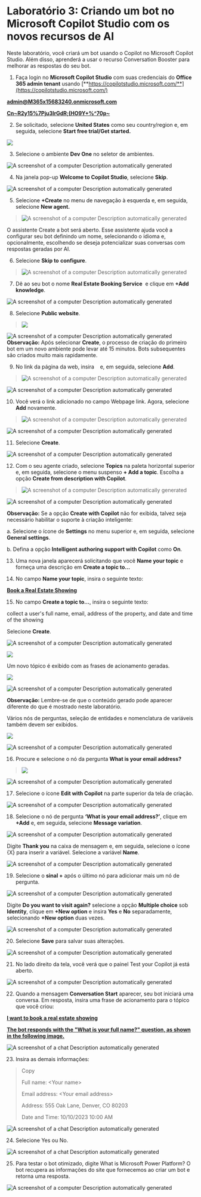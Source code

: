# Laboratório 3: Criando um bot no Microsoft Copilot Studio com os novos recursos de AI

Neste laboratório, você criará um bot usando o Copilot no Microsoft
Copilot Studio. Além disso, aprenderá a usar o recurso Conversation
Booster para melhorar as respostas do seu bot.

1.  Faça login no **Microsoft Copilot Studio** com suas credenciais do
    **Office 365 admin tenant** usando
    [**https://copilotstudio.microsoft.com/**](https://copilotstudio.microsoft.com/)

[**admin@M365x15683240.onmicrosoft.com**](urn:gd:lg:a:send-vm-keys)

[**Cn~R2y15%7Pju3lrGdR;(HO9Y+%^70p~**](urn:gd:lg:a:send-vm-keys)

2.  Se solicitado, selecione **United States** como seu country/region
    e, em seguida, selecione **Start free trial/Get started.**

![](./media/image1.png)

3.  Selecione o ambiente **Dev One** no seletor de ambientes.

![A screenshot of a computer Description automatically
generated](./media/image2.png)

4.  Na janela pop-up **Welcome to Copilot Studio**, selecione **Skip**.

![A screenshot of a computer Description automatically
generated](./media/image3.png)

5.  Selecione **+Create** no menu de navegação à esquerda e, em seguida,
    selecione **New agent.**

> ![A screenshot of a computer Description automatically
> generated](./media/image4.png)

O assistente Create a bot será aberto. Esse assistente ajuda você a
configurar seu bot definindo um nome, selecionando o idioma e,
opcionalmente, escolhendo se deseja potencializar suas conversas com
respostas geradas por AI.

6.  Selecione **Skip to** **configure**.

> ![A screenshot of a computer Description automatically
> generated](./media/image5.png)

7.  Dê ao seu bot o nome **Real Estate Booking Service**  e clique em
    **+Add knowledge**.

![A screenshot of a computer Description automatically
generated](./media/image6.png)

8.  Selecione **Public website**.

> ![](./media/image7.png)

![A screenshot of a computer Description automatically
generated](./media/image8.png)**Observação:** Após selecionar
**Create**, o processo de criação do primeiro bot em um novo ambiente
pode levar até 15 minutos. Bots subsequentes são criados muito mais
rapidamente.

9.  No link da página da web, insira    e, em seguida, selecione
    **Add**.

> ![A screenshot of a computer Description automatically
> generated](./media/image9.png)

![A screenshot of a computer Description automatically
generated](./media/image10.png)

10. Você verá o link adicionado no campo Webpage link. Agora, selecione
    **Add** novamente.

> ![A screenshot of a computer Description automatically
> generated](./media/image11.png)

![A screenshot of a computer Description automatically
generated](./media/image12.png)

11. Selecione **Create**.

![A screenshot of a computer Description automatically
generated](./media/image13.png)

12. Com o seu agente criado, selecione **Topics** na paleta horizontal
    superior e, em seguida, selecione o menu suspenso **+ Add a topic**.
    Escolha a opção **Create from description with Copilot**.

> ![A screenshot of a computer Description automatically
> generated](./media/image14.png)

![A screenshot of a computer Description automatically
generated](./media/image15.png)

**Observação:** Se a opção **Create with Copilot** não for exibida,
talvez seja necessário habilitar o suporte à criação inteligente:

a\. Selecione o ícone de **Settings** no menu superior e, em seguida,
selecione **General settings**.

b\. Defina a opção **Intelligent authoring support with Copilot** como
**On**.

13. Uma nova janela aparecerá solicitando que você **Name your topic** e
    forneça uma descrição em **Create a topic to...**

14. No campo **Name your topic**, insira o seguinte texto:

[**Book a Real Estate Showing**](urn:gd:lg:a:send-vm-keys)

15. No campo **Create a topic to...**, insira o seguinte texto:

collect a user's full name, email, address of the property, and date and
time of the showing

Selecione **Create**.

![A screenshot of a computer Description automatically
generated](./media/image16.png)

![](./media/image17.png)

Um novo tópico é exibido com as frases de acionamento geradas.

![](./media/image18.png)

![A screenshot of a computer Description automatically
generated](./media/image19.png)

**Observação:** Lembre-se de que o conteúdo gerado pode aparecer
diferente do que é mostrado neste laboratório.

Vários nós de perguntas, seleção de entidades e nomenclatura de
variáveis também devem ser exibidos.

![](./media/image20.png)

![A screenshot of a computer Description automatically
generated](./media/image21.png)

16. Procure e selecione o nó da pergunta **What is your email address?**

> ![](./media/image22.png)

![A screenshot of a computer Description automatically
generated](./media/image23.png)

17. Selecione o ícone **Edit with Copilot** na parte superior da tela de
    criação.

![A screenshot of a computer Description automatically
generated](./media/image24.png)

18. Selecione o nó de pergunta **‘What is your email address?’**, clique
    em **+Add** e, em seguida, selecione **Message variation**.

![A screenshot of a computer Description automatically
generated](./media/image25.png)

Digite **Thank you** na caixa de mensagem e, em seguida, selecione o
ícone {X} para inserir a variável. Selecione a variável **Name**.

![A screenshot of a computer Description automatically
generated](./media/image26.png)

19. Selecione o **sinal +** após o último nó para adicionar mais um nó
    de pergunta.

![A screenshot of a computer Description automatically
generated](./media/image27.png)

Digite **Do you want to visit again?** selecione a opção **Multiple
choice** sob **Identity**, clique em **+New option** e insira **Yes** e
**No** separadamente, selecionando **+New option** duas vezes.

![A screenshot of a computer Description automatically
generated](./media/image28.png)

20. Selecione **Save** para salvar suas alterações.

![A screenshot of a computer Description automatically
generated](./media/image29.png)

21. No lado direito da tela, você verá que o painel Test your Copilot já
    está aberto.

![A screenshot of a computer Description automatically
generated](./media/image30.png)

22. Quando a mensagem **Conversation Start** aparecer, seu bot iniciará
    uma conversa. Em resposta, insira uma frase de acionamento para o
    tópico que você criou:

[**I want to book a real estate showing**](urn:gd:lg:a:send-vm-keys)

[**The bot responds with the "What is your full name?" question, as
shown in the following image.**](urn:gd:lg:a:send-vm-keys)

![A screenshot of a chat Description automatically
generated](./media/image31.png)

23. Insira as demais informações:

> Copy
>
> Full name: \<Your name\>
>
> Email address: \<Your email address\>
>
> Address: 555 Oak Lane, Denver, CO 80203
>
> Date and Time: 10/10/2023 10:00 AM

![A screenshot of a chat Description automatically
generated](./media/image32.png)

24. Selecione Yes ou No.

![A screenshot of a chat Description automatically
generated](./media/image33.png)

25. Para testar o bot otimizado, digite What is Microsoft Power
    Platform? O bot recupera as informações do site que fornecemos ao
    criar um bot e retorna uma resposta.

![A screenshot of a computer Description automatically
generated](./media/image34.png)
